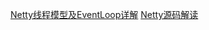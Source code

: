 [Netty线程模型及EventLoop详解](https://www.jianshu.com/p/128ddc36e713)
[Netty源码解读](https://www.javadoop.com/post/netty-part-1)